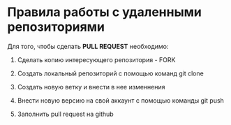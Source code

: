 # Правила работы с удаленными репозиториями

Для того, чтобы сделать **PULL REQUEST** необходимо:

1. Сделать копию интересующего репозитория - FORK

2. Создать локальный репозиторий с помощью команд git clone 

3. Создать новую ветку и внести в нее изменнения

4. Внести новую версию на свой аккаунт с помощью команды git push

5. Заполнить pull request на github

